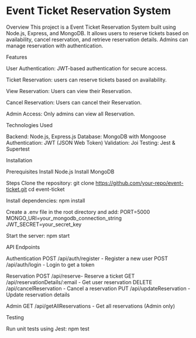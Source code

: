 # Event Ticket Reservation System

Overview
This project is a Event Ticket Reservation System built using Node.js, Express, and MongoDB. It allows users to reserve tickets based on availability, cancel reservation, and retrieve reservation details. Admins can manage reservation with authentication.

Features

User Authentication: JWT-based authentication for secure access.

Ticket Reservation: users can reserve tickets based on availability.

View Reservation: Users can view their Reservation.

Cancel Reservation: Users can cancel their Reservation.

Admin Access: Only admins can view all Reservation.

Technologies Used

Backend: Node.js, Express.js
Database: MongoDB with Mongoose
Authentication: JWT (JSON Web Token)
Validation: Joi
Testing: Jest & Supertest


Installation

Prerequisites
Install Node.js
Install MongoDB

Steps
Clone the repository:
git clone https://github.com/your-repo/event-ticket.git
cd event-ticket

Install dependencies:
npm install

Create a .env file in the root directory and add:
PORT=5000
MONGO_URI=your_mongodb_connection_string
JWT_SECRET=your_secret_key

Start the server:
npm start

API Endpoints

Authentication
POST /api/auth/register - Register a new user
POST /api/auth/login - Login to get a token

Reservation
POST /api/reserve- Reserve a ticket
GET /api/reservationDetails/:email - Get user reservation
DELETE /api/cancelReservation - Cancel a reservation
PUT /api/updateReservation - Update reservation details

Admin
GET /api/getAllReservations - Get all reservations (Admin only)

Testing

Run unit tests using Jest:
npm test
